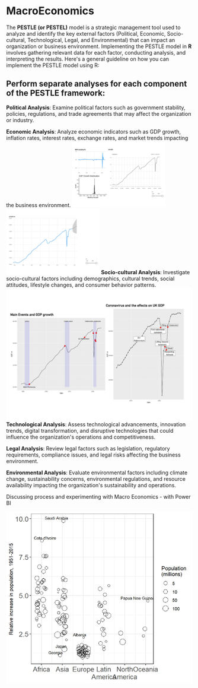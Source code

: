 # MacroEconomics

The **PESTLE (or PESTEL)** model is a strategic management tool used to analyze and identify the key external factors (Political, Economic, Socio-cultural, Technological, Legal, and Environmental) that can impact an organization or business environment. Implementing the PESTLE model in **R** involves gathering relevant data for each factor, conducting analysis, and interpreting the results. Here's a general guideline on how you can implement the PESTLE model using R:

## Perform separate analyses for each component of the PESTLE framework:
**Political Analysis**: Examine political factors such as government stability, policies, regulations, and trade agreements that may affect the organization or industry.

**Economic Analysis**: Analyze economic indicators such as GDP growth, inflation rates, interest rates, exchange rates, and market trends impacting the business environment.
<img src="/pics/Macro-0.jpg" width="50%" />
<img src="/pics/Macro-2.jpg" width="50%" />
**Socio-cultural Analysis**: Investigate socio-cultural factors including demographics, cultural trends, social attitudes, lifestyle changes, and consumer behavior patterns.
<img src="/pics/Macro-1.jpg" width="100%" />
**Technological Analysis**: Assess technological advancements, innovation trends, digital transformation, and disruptive technologies that could influence the organization's operations and competitiveness.

**Legal Analysis**: Review legal factors such as legislation, regulatory requirements, compliance issues, and legal risks affecting the business environment.

**Environmental Analysis**: Evaluate environmental factors including climate change, sustainability concerns, environmental regulations, and resource availability impacting the organization's sustainability and operations.

Discussing process and experimenting with Macro Economics - with Power BI

<img src="/pics/Population.jpeg" width="100%" />



 
